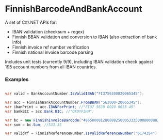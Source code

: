 FinnishBarcodeAndBankAccount
============================

A set of C#/.NET APIs for:
 - IBAN validation (checksum + regex)
 - Finnish BBAN validation and conversion to IBAN (also extraction of bank info)
 - Finnish invoice ref number verification
 - Finnish national invoice barcode parsing

Includes unit tests (currently 9/9), including IBAN validation check against 195 account numbers from all IBAN countries.

### Examples
```C#

var valid = BankAccountNumber.IsValidIBAN("FI3756300020065345");

var acc = FinnishBankAccountNumber.FromBBAN("563000-20065345");
var ibanPrint = acc.IBANForPrint; //"FI37 5630 0020 0653 45"
var bankBIC = acc.Bank.BIC; //"OKOYFIHH";

var bc = new FinnishInvoiceBarcode("486500001200088250005333500000000031418730683329150505");
var sum = bc.Sum; //533.35

var validrf = FinnishReferenceNumber.IsValidReferenceNumber("6174354");
```

